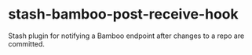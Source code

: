 stash-bamboo-post-receive-hook
==============================

Stash plugin for notifying a Bamboo endpoint after changes to a repo are committed.
